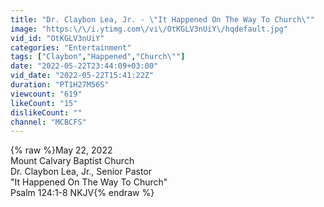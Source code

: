 ```yaml
---
title: "Dr. Claybon Lea, Jr. - \"It Happened On The Way To Church\""
image: "https:\/\/i.ytimg.com\/vi\/OtKGLV3nUiY\/hqdefault.jpg"
vid_id: "OtKGLV3nUiY"
categories: "Entertainment"
tags: ["Claybon","Happened","Church\""]
date: "2022-05-22T23:44:09+03:00"
vid_date: "2022-05-22T15:41:22Z"
duration: "PT1H27M56S"
viewcount: "619"
likeCount: "15"
dislikeCount: ""
channel: "MCBCFS"
---
```

{% raw %}May 22, 2022<br />Mount Calvary Baptist Church<br />Dr. Claybon Lea, Jr., Senior Pastor <br />&quot;It Happened On The Way To Church&quot;<br />Psalm 124:1-8 NKJV{% endraw %}
